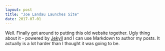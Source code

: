 ```yaml
---
layout: post
title: "Joe Landau Launches Site"
date: 2017-07-01
---
```


Well. Finally got around to putting this old website together. Ugly thing about it - powered by [Jekyll](http://jekyllrb.com) and I can use Markdown to author my posts. It actually is a lot harder than I thought it was going to be.
